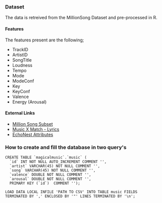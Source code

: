### Dataset

The data is retreived from the MillionSong Dataset and pre-processed in R.

#### Features

The features present are the following; 

- TrackID
- ArtistID
- SongTitle 
- Loudness
- Tempo 
- Mode
- ModeConf
- Key
- KeyConf
- Valence 
- Energy (Arousal)


#### External Links

- [Million Song Subset](http://labrosa.ee.columbia.edu/millionsong/pages/getting-dataset#subset)
- [Music X Match - Lyrics](http://labrosa.ee.columbia.edu/millionsong/musixmatch#getting)
- [EchoNest Attributes](http://developer.echonest.com/acoustic-attributes.html)


### How to create and fill the database in two query's
```
CREATE TABLE `magicalmusic`.`music` (
  `id` INT NOT NULL AUTO_INCREMENT COMMENT '',
  `artist` VARCHAR(45) NOT NULL COMMENT '',
  `song` VARCHAR(45) NOT NULL COMMENT '',
  `valence` DOUBLE NOT NULL COMMENT '',
  `arousal` DOUBLE NOT NULL COMMENT '',
  PRIMARY KEY (`id`)  COMMENT '');
```
```
LOAD DATA LOCAL INFILE 'PATH TO CSV' INTO TABLE music FIELDS TERMINATED BY ',' ENCLOSED BY '"' LINES TERMINATED BY '\n';
```